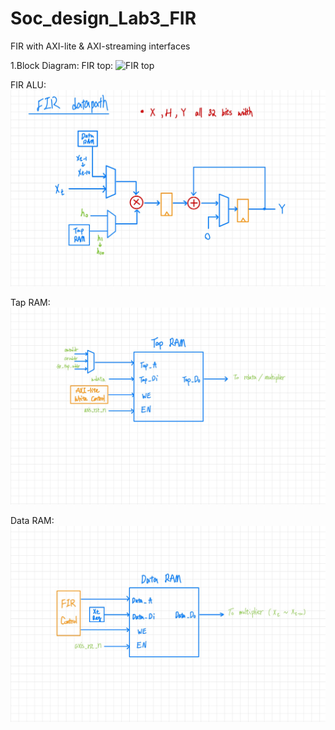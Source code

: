 # Soc_design_Lab3_FIR
FIR with AXI-lite & AXI-streaming interfaces

1.Block Diagram:
FIR top:
![FIR top](FIR_top.jpg)

FIR ALU:
![FIR](FIR.jpg)

Tap RAM:
![Tap RAM](Tap_RAM.jpg)

Data RAM:
![Data RAM](Data_RAM.jpg)
